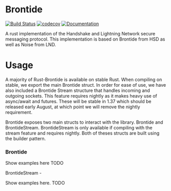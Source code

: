 # Brontide
[![Build Status](https://travis-ci.org/HandshakeAlliance/rust-brontide.svg?branch=master)](https://travis-ci.org/HandshakeAlliance/rust-brontide)
[![codecov](https://codecov.io/gh/HandshakeAlliance/rust-brontide/branch/master/graph/badge.svg)](https://codecov.io/gh/HandshakeAlliance/rust-brontide)
[![Documentation][docs-badge]][docs-url]

[docs-badge]: https://docs.rs/brontide/badge.svg?version=0.0.0
[docs-url]: https://docs.rs/brontide

A rust implementation of the Handshake and Lightning Network secure messaging protocol.
This implementation is based on Brontide from HSD as well as Noise from LND.

# Usage

A majority of Rust-Brontide is available on stable Rust. When compiling on stable, we export the main Brontide struct.
In order for ease of use, we have also included a Brontide Stream structure that handles incoming and outgoing sockets. This 
feature requires nightly as it makes heavy use of async/await and futures. These will be stable in 1.37 which should be released early August,
at which point we will remove the nightly requirement.

Brontide exposes two main structs to interact with the library. Brontide and BrontideStream. BrontideStream is only available if compiling with the stream feature and requires nightly.
Both of theses structs are built using the builder pattern. 

### Brontide 

Show examples here
TODO

BrontideStream -

Show examples here.
TODO
